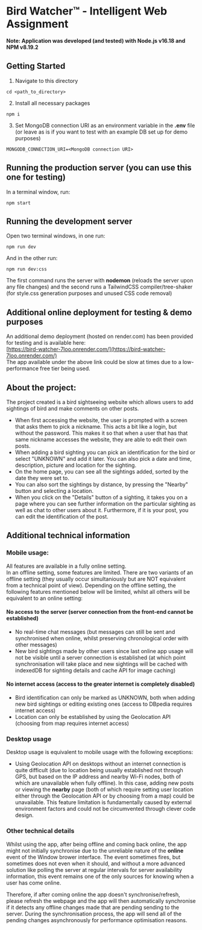 # Bird Watcher™ - Intelligent Web Assignment
**Note: Application was developed (and tested) with Node.js v16.18 and NPM v8.19.2**

## Getting Started
1. Navigate to this directory
```
cd <path_to_directory>
```
2. Install all necessary packages
```
npm i
```
3. Set MongoDB connection URI as an environment variable in the **.env** file (or leave as is if you want to test with an example DB set up for demo purposes)
```
MONGODB_CONNECTION_URI=<MongoDB connection URI>
```

## Running the production server (you can use this one for testing)
In a terminal window, run:
```
npm start
```

## Running the development server
Open two terminal windows, in one run:
```
npm run dev
```
And in the other run:
```
npm run dev:css
```
The first command runs the server with **nodemon** (reloads the server upon any file changes) and the second runs a TailwindCSS compiler/tree-shaker (for style.css generation purposes and unused CSS code removal)

## Additional online deployment for testing & demo purposes
An additional demo deployment (hosted on render.com) has been provided for testing and is available here:  
[https://bird-watcher-7loo.onrender.com/](https://bird-watcher-7loo.onrender.com/)  
The app available under the above link could be slow at times due to a low-performance free tier being used.

## About the project:
The project created is a bird sightseeing website which allows users to add sightings of bird and make comments on other posts.
* When first accessing the website, the user is prompted with a screen that asks them to pick a nickname. This acts a bit like a login, but without the password. This makes it so that when a user that has that same nickname accesses the website, they are able to edit their own posts.
* When adding a bird sighting you can pick an identification for the bird or select "UNKNOWN" and add it later. You can also pick a date and time, description, picture and location for the sighting.
* On the home page, you can see all the sightings added, sorted by the date they were set to.
* You can also sort the sightings by distance, by pressing the "Nearby" button and selecting a location.
* When you click on the "Details" button of a sighting, it takes you on a page where you can see further information on the particular sighting as well as chat to other users about it. Furthermore, if it is  your post, you can edit the identification of the post.

## Additional technical information
### Mobile usage:
All features are available in a fully online setting.  
In an offline setting, some features are limited. There are two variants of an offline setting (they usually occur simultaniously but are NOT equivalent from a technical point of view). Depending on the offline setting, the following features mentioned below will be limited, whilst all others will be equivalent to an online setting:

#### No access to the server (server connection from the front-end cannot be established)
- No real-time chat messages (but messages can still be sent and synchronised when online, whilst preserving chronological order with other messages)
- New bird sightings made by other users since last online app usage will not be visible until a server connection is established (at which point synchronisation will take place and new sightings will be cached with indexedDB for sighting details and cache API for image caching)

#### No internet access (access to the greater internet is completely disabled)
- Bird identification can only be marked as UNKNOWN, both when adding new bird sightings or editing existing ones (access to DBpedia requires internet access)
- Location can only be established by using the Geolocation API (choosing from map requires internet access)

### Desktop usage
Desktop usage is equivalent to mobile usage with the following exceptions:
- Using Geolocation API on desktops without an internet connection is quite difficult (due to location being usually established not through GPS, but based on the IP address and nearby Wi-Fi nodes, both of which are unavailable when fully offline). In this case, adding new posts or viewing the **nearby** page (both of which require setting user location either through the Geolocation API or by choosing from a map) could be unavailable. This feature limitation is fundamentally caused by external environment factors and could not be circumvented through clever code design.

### Other technical details
Whilst using the app, after being offline and coming back online, the app might not initially synchronise due to the unreliable nature of the **online** event of the Window brower interface. The event sometimes fires, but sometimes does not even when it should, and without a more advanced solution like polling the server at regular intervals for server availability information, this event remains one of the only sources for knowing when a user has come online.

Therefore, if after coming online the app doesn't synchronise/refresh, please refresh the webpage and the app will then automatically synchronise if it detects any offline changes made that are pending sending to the server. During the synchronisation process, the app will send all of the pending changes asynchronously for performance optimisation reasons.